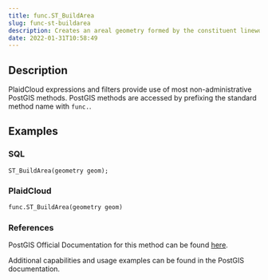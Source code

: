 ```yaml
---
title: func.ST_BuildArea
slug: func-st-buildarea
description: Creates an areal geometry formed by the constituent linework of the input geometry
date: 2022-01-31T10:58:49
---
```



## Description


PlaidCloud expressions and filters provide use of most non-administrative PostGIS methods. PostGIS methods are accessed by prefixing the standard method name with `func.`.



## Examples


### SQL



```
ST_BuildArea(geometry geom);
```


### PlaidCloud



```python
func.ST_BuildArea(geometry geom)
```


### References


PostGIS Official Documentation for this method can be found [here](https://postgis.net/docs/manual-3.1/ST_BuildArea.html).



Additional capabilities and usage examples can be found in the PostGIS documentation.

